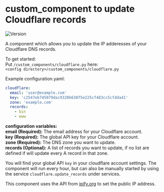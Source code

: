 # custom_component to update Cloudflare records
![Version](https://img.shields.io/badge/version-1.0.0-green.svg?style=for-the-badge)

A component which allows you to update the IP adderesses of your Cloudflare DNS records.

To get started:   
Put `/custom_components/cloudflare.py` here:  
`<config directory>/custom_components/cloudflare.py`  


Example configuration.yaml:  
```yaml
cloudflare:
  email: 'user@example.com'
  key: 'c2547eb745079dac9320b638f5e225cf483cc5cfdda41'
  zone: 'example.com'
  records:
    - bin
    - www
```
**configuration variables:**  
**email (Required):** The email address for your Cloudflare account.  
**key (Required):** The global API key for your Cloudflare account.  
**zone (Required):** The DNS zone you want to update.  
**records (Optional):** A list of records you want to update, if no list are defined if will update every A record in that zone.  

You will find your global API `key` in your cloudflare account settings.
The component will run every hour, but can also be manually started by using the service `cloudflare.update_records` under services.

This component uses the API from [ipify.org](https://www.ipify.org/) to set the public IP address.